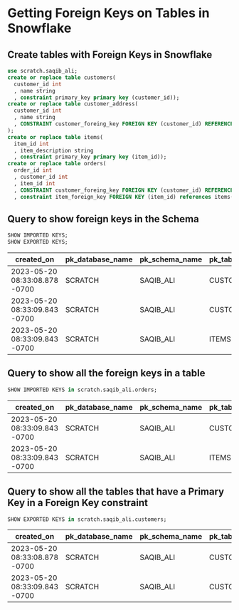 # Getting Foreign Keys on Tables in Snowflake

## Create tables with Foreign Keys in Snowflake

```sql
use scratch.saqib_ali;
create or replace table customers(
  customer_id int
  , name string
  , constraint primary_key primary key (customer_id));
create or replace table customer_address(
  customer_id int
  , name string
  , CONSTRAINT customer_foreing_key FOREIGN KEY (customer_id) REFERENCES customers (customer_id)
);
create or replace table items(
  item_id int
  , item_description string
  , constraint primary_key primary key (item_id));
create or replace table orders(
  order_id int
  , customer_id int
  , item_id int
  , CONSTRAINT customer_foreing_key FOREIGN KEY (customer_id) REFERENCES customers (customer_id)
  , constraint item_foreign_key FOREIGN KEY (item_id) references items(item_id));
```

## Query to show foreign keys in the Schema
```sql
SHOW IMPORTED KEYS;
SHOW EXPORTED KEYS;
```

| created_on                    | pk_database_name | pk_schema_name | pk_table_name | pk_column_name | fk_database_name | fk_schema_name | fk_table_name    | fk_column_name | key_sequence | update_rule | delete_rule | fk_name              | pk_name     | deferrability  | rely  | comment |
|-------------------------------|------------------|----------------|---------------|----------------|------------------|----------------|------------------|----------------|--------------|-------------|-------------|----------------------|-------------|----------------|-------|---------|
| 2023-05-20 08:33:08.878 -0700 | SCRATCH          | SAQIB_ALI      | CUSTOMERS     | CUSTOMER_ID    | SCRATCH          | SAQIB_ALI      | CUSTOMER_ADDRESS | CUSTOMER_ID    | 1            | NO ACTION   | NO ACTION   | CUSTOMER_FOREING_KEY | PRIMARY_KEY | NOT DEFERRABLE | FALSE |         |
| 2023-05-20 08:33:09.843 -0700 | SCRATCH          | SAQIB_ALI      | CUSTOMERS     | CUSTOMER_ID    | SCRATCH          | SAQIB_ALI      | ORDERS           | CUSTOMER_ID    | 1            | NO ACTION   | NO ACTION   | CUSTOMER_FOREING_KEY | PRIMARY_KEY | NOT DEFERRABLE | FALSE |         |
| 2023-05-20 08:33:09.843 -0700 | SCRATCH          | SAQIB_ALI      | ITEMS         | ITEM_ID        | SCRATCH          | SAQIB_ALI      | ORDERS           | ITEM_ID        | 1            | NO ACTION   | NO ACTION   | ITEM_FOREIGN_KEY     | PRIMARY_KEY | NOT DEFERRABLE | FALSE |         |

## Query to show all the foreign keys in a table
```sql
SHOW IMPORTED KEYS in scratch.saqib_ali.orders;
```

| created_on                    | pk_database_name | pk_schema_name | pk_table_name | pk_column_name | fk_database_name | fk_schema_name | fk_table_name | fk_column_name | key_sequence | update_rule | delete_rule | fk_name              | pk_name     | deferrability  | rely  | comment |
|-------------------------------|------------------|----------------|---------------|----------------|------------------|----------------|---------------|----------------|--------------|-------------|-------------|----------------------|-------------|----------------|-------|---------|
| 2023-05-20 08:33:09.843 -0700 | SCRATCH          | SAQIB_ALI      | CUSTOMERS     | CUSTOMER_ID    | SCRATCH          | SAQIB_ALI      | ORDERS        | CUSTOMER_ID    | 1            | NO ACTION   | NO ACTION   | CUSTOMER_FOREING_KEY | PRIMARY_KEY | NOT DEFERRABLE | FALSE |         |
| 2023-05-20 08:33:09.843 -0700 | SCRATCH          | SAQIB_ALI      | ITEMS         | ITEM_ID        | SCRATCH          | SAQIB_ALI      | ORDERS        | ITEM_ID        | 1            | NO ACTION   | NO ACTION   | ITEM_FOREIGN_KEY     | PRIMARY_KEY | NOT DEFERRABLE | FALSE |         |

## Query to show all the tables that have a Primary Key in a Foreign Key constraint
```sql
SHOW EXPORTED KEYS in scratch.saqib_ali.customers;
```

| created_on                    | pk_database_name | pk_schema_name | pk_table_name | pk_column_name | fk_database_name | fk_schema_name | fk_table_name    | fk_column_name | key_sequence | update_rule | delete_rule | fk_name              | pk_name     | deferrability  | rely  | comment |
|-------------------------------|------------------|----------------|---------------|----------------|------------------|----------------|------------------|----------------|--------------|-------------|-------------|----------------------|-------------|----------------|-------|---------|
| 2023-05-20 08:33:08.878 -0700 | SCRATCH          | SAQIB_ALI      | CUSTOMERS     | CUSTOMER_ID    | SCRATCH          | SAQIB_ALI      | CUSTOMER_ADDRESS | CUSTOMER_ID    | 1            | NO ACTION   | NO ACTION   | CUSTOMER_FOREING_KEY | PRIMARY_KEY | NOT DEFERRABLE | FALSE |         |
| 2023-05-20 08:33:09.843 -0700 | SCRATCH          | SAQIB_ALI      | CUSTOMERS     | CUSTOMER_ID    | SCRATCH          | SAQIB_ALI      | ORDERS           | CUSTOMER_ID    | 1            | NO ACTION   | NO ACTION   | CUSTOMER_FOREING_KEY | PRIMARY_KEY | NOT DEFERRABLE | FALSE |         |

